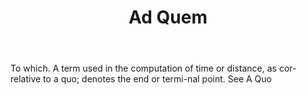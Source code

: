 ---
title: Ad Quem
letter: A
permalink: "/definitions/ad-quem.html"
body: To which. A term used in the computation of time or distance, as cor-relative
  to a quo; denotes the end or termi-nal point. See A Quo
published_at: '2018-07-07'
source: Black's Law Dictionary
layout: post
---